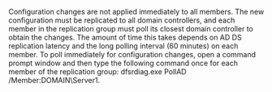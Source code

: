 <Token xmlns:xlink="http://www.w3.org/1999/xlink">Configuration changes are not applied immediately to all members. The new configuration must be replicated to all domain controllers, and each member in the replication group must poll its closest domain controller to obtain the changes. The amount of time this takes depends on AD DS replication latency and the long polling interval (60 minutes) on each member. To poll immediately for configuration changes, open a command prompt window and then type the following command once for each member of the replication group: <codeInline xmlns="http://ddue.schemas.microsoft.com/authoring/2003/5">dfsrdiag.exe PollAD /Member:DOMAIN\Server1</codeInline>.</Token>